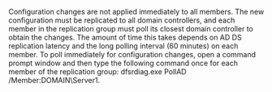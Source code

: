 <Token xmlns:xlink="http://www.w3.org/1999/xlink">Configuration changes are not applied immediately to all members. The new configuration must be replicated to all domain controllers, and each member in the replication group must poll its closest domain controller to obtain the changes. The amount of time this takes depends on AD DS replication latency and the long polling interval (60 minutes) on each member. To poll immediately for configuration changes, open a command prompt window and then type the following command once for each member of the replication group: <codeInline xmlns="http://ddue.schemas.microsoft.com/authoring/2003/5">dfsrdiag.exe PollAD /Member:DOMAIN\Server1</codeInline>.</Token>